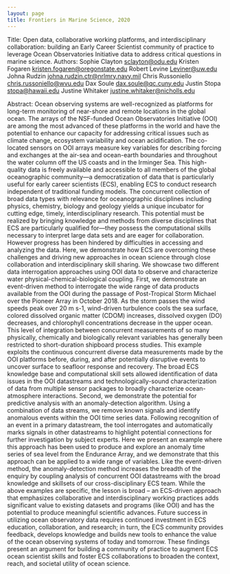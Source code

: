 ```yaml
---
layout: page
title: Frontiers in Marine Science, 2020
---
```


Title:
Open data, collaborative working platforms, and interdisciplinary collaboration: building an Early Career Scientist community of practice to leverage Ocean Observatories Initiative data to address critical questions in marine science.
Authors:
Sophie Clayton sclayton@odu.edu
Kristen Fogaren kristen.fogaren@oregonstate.edu
Robert Levine Leviner@uw.edu
Johna Rudzin johna.rudzin.ctr@nrlmry.navy.mil
Chris Russoniello chris.russoniello@wvu.edu
Dax Soule dax.soule@qc.cuny.edu
Justin Stopa stopa@hawaii.edu
Justine Whitaker justine.whitaker@nicholls.edu
 
Abstract:
Ocean observing systems are well-recognized as platforms for long-term monitoring of near-shore and remote locations in the global ocean. The arrays of the NSF-funded Ocean Observatories Initiative (OOI) are among the most advanced of these platforms in the world and have the potential to enhance our capacity for addressing critical issues such as climate change, ecosystem variability and ocean acidification. The co-located sensors on OOI arrays measure key variables for describing forcing and exchanges at the air-sea and ocean-earth boundaries and throughout the water column off the US coasts and in the Irminger Sea. This high-quality data is freely available and accessible to all members of the global oceanographic community—a democratization of data that is particularly useful for early career scientists (ECS), enabling ECS to conduct research independent of traditional funding models. The concurrent collection of broad data types with relevance for oceanographic disciplines including physics, chemistry, biology and geology yields a unique incubator for cutting edge, timely, interdisciplinary research. This potential must be realized by bringing knowledge and methods from diverse disciplines that ECS are particularly qualified for—they possess the computational skills necessary to interpret large data sets and are eager for collaboration. However progress has been hindered by difficulties in accessing and analyzing the data. Here, we demonstrate how ECS are overcoming these challenges and driving new approaches in ocean science through close collaboration and interdisciplinary skill sharing. We showcase two different data interrogation approaches using OOI data to observe and characterize water physical-chemical-biological coupling.
First, we demonstrate an event-driven method to interrogate the wide range of data products available from the OOI during the passage of Post-Tropical Storm Michael over the Pioneer Array in October 2018. As the storm passes the wind speeds peak over 20 m s-1, wind-driven turbulence cools the sea surface, colored dissolved organic matter (CDOM) increases, dissolved oxygen (DO) decreases, and chlorophyll concentrations decrease in the upper ocean. This level of integration between concurrent measurements of so many physically, chemically and biologically relevant variables has generally been restricted to short-duration shipboard process studies. This example exploits the continuous concurrent diverse data measurements made by the OOI platforms before, during, and after potentially disruptive events to uncover surface to seafloor response and recovery. The broad ECS knowledge base and computational skill sets allowed identification of data issues in the OOI datastreams and technologically-sound characterization of data from multiple sensor packages to broadly characterize ocean-atmosphere interactions.
Second, we demonstrate the potential for predictive analysis with an anomaly-detection algorithm. Using a combination of data streams, we remove known signals and identify anomalous events within the OOI time series data. Following recognition of an event in a primary datastream, the tool interrogates and automatically marks signals in other datastreams to highlight potential connections for further investigation by subject experts. Here we present an example where this approach has been used to produce and explore an anomaly time series of sea level from the Endurance Array, and we demonstrate that this approach can be applied to a wide range of variables. Like the event-driven method, the anomaly-detection method increases the breadth of the enquiry by coupling analysis of concurrent OOI datastreams with the broad knowledge and skillsets of our cross-disciplinary ECS team.
While the above examples are specific, the lesson is broad – an ECS-driven approach that emphasizes collaborative and interdisciplinary working practices adds significant value to existing datasets and programs (like OOI) and has the potential to produce meaningful scientific advances. Future success in utilizing ocean observatory data requires continued investment in ECS education, collaboration, and research; in turn, the ECS community provides feedback, develops knowledge and builds new tools to enhance the value of the ocean observing systems of today and tomorrow. These findings present an argument for building a community of practice to augment ECS ocean scientist skills and foster ECS collaborations to broaden the context, reach, and societal utility of ocean science.
